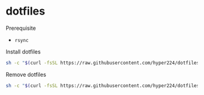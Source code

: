 # dotfiles

Prerequisite

- `rsync`

Install dotfiles

```sh
sh -c "$(curl -fsSL https://raw.githubusercontent.com/hyper224/dotfiles/main/.tools/install.sh)"
```


Remove dotfiles

```sh
sh -c "$(curl -fsSL https://raw.githubusercontent.com/hyper224/dotfiles/main/.tools/uninstall/uninstall.sh)"
```
